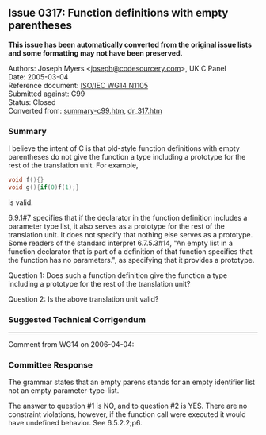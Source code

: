 ## Issue 0317: Function definitions with empty parentheses

**This issue has been automatically converted from the original issue lists and some formatting may not have been preserved.**

Authors: Joseph Myers \<joseph@codesourcery.com\>, UK C Panel  
Date: 2005-03-04  
Reference document: [ISO/IEC WG14 N1105](https://www.open-std.org/jtc1/sc22/wg14/www/docs/n1105.htm)  
Submitted against: C99  
Status: Closed  
Converted from: [summary-c99.htm](https://www.open-std.org/jtc1/sc22/wg14/www/docs/summary-c99.htm), [dr_317.htm](https://www.open-std.org/jtc1/sc22/wg14/www/docs/dr_317.htm)

### Summary

I believe the intent of C is that old-style function definitions with empty
parentheses do not give the function a type including a prototype for the rest
of the translation unit. For example,

```c
void f(){}
void g(){if(0)f(1);}
```

is valid.

6.9.1#7 specifies that if the declarator in the function definition includes a
parameter type list, it also serves as a prototype for the rest of the
translation unit. It does not specify that nothing else serves as a prototype.
Some readers of the standard interpret 6.7.5.3#14, "An empty list in a function
declarator that is part of a definition of that function specifies that the
function has no parameters.", as specifying that it provides a prototype.

Question 1: Does such a function definition give the function a type including a
prototype for the rest of the translation unit?

Question 2: Is the above translation unit valid?

### Suggested Technical Corrigendum

---

Comment from WG14 on 2006-04-04:

### Committee Response

The grammar states that an empty parens stands for an empty identifier list not
an empty parameter-type-list.

The answer to question #1 is NO, and to question #2 is YES. There are no
constraint violations, however, if the function call were executed it would have
undefined behavior. See 6.5.2.2;p6.
